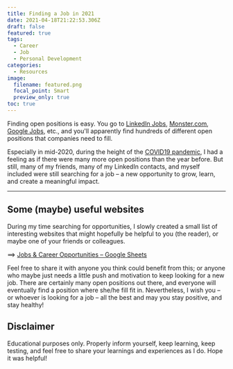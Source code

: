 ```yaml
---
title: Finding a Job in 2021
date: 2021-04-18T21:22:53.306Z
draft: false
featured: true
tags:
  - Career
  - Job
  - Personal Development
categories:
  - Resources
image:
  filename: featured.png
  focal_point: Smart
  preview_only: true
toc: true
---
```


Finding open positions is easy. You go to [LinkedIn Jobs](https://www.linkedin.com/jobs/), [Monster.com](https://www.monster.com/), [Google Jobs](https://jobs.google.com/about/), etc., and you'll apparently find hundreds of different open positions that companies need to fill.

Especially in mid-2020, during the height of the [COVID19 pandemic](https://en.wikipedia.org/wiki/COVID-19_pandemic), I had a feeling as if there were many more open positions than the year before. But still, many of my friends, many of my LinkedIn contacts, and myself included were still searching for a job – a new opportunity to grow, learn, and create a meaningful impact.

* * *

## Some (maybe) useful websites

During my time searching for opportunities, I slowly created a small list of interesting websites that might hopefully be helpful to you (the reader), or maybe one of your friends or colleagues.

==> [Jobs & Career Opportunities – Google Sheets](https://docs.google.com/spreadsheets/d/16YPfy7nZNBs99dtoG-xCPJZMQOynBgWAVA9omq2PdHE/edit?usp=sharing)

Feel free to share it with anyone you think could benefit from this; or anyone who maybe just needs a little push and motivation to keep looking for a new job. There are certainly many open positions out there, and everyone will eventually find a position where she/he fill fit in. Nevertheless, I wish you – or whoever is looking for a job – all the best and may you stay positive, and stay healthy!

## Disclaimer

Educational purposes only. Properly inform yourself, keep learning, keep testing, and feel free to share your learnings and experiences as I do. Hope it was helpful!

